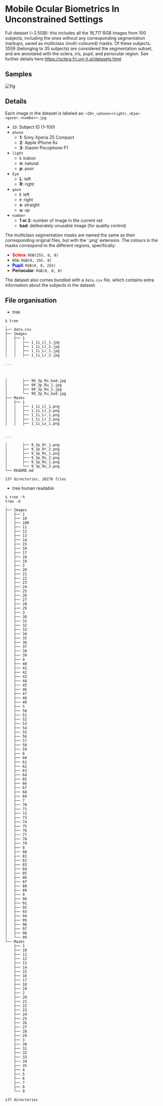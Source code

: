 # **M**obile **O**cular **B**iometrics **I**n **U**nconstrained **S**ettings

Full dataset (~3.5GB): this includes all the 16,717 RGB images from 100 subjects, including the ones without any corresponding segmentation markups, saved as multiclass (multi-coloured) masks.
Of these subjects, 3559 (belonging to 35 subjects) are considered the segmentation subset, and are annotated with the sclera, iris, pupil, and periocular region.
See further details here https://sclera.fri.uni-lj.si/datasets.html


## Samples
![fig](../../docs/figs/mobious.svg)


## Details 
Each image in the dataset is labeled as:
`<ID>_<phone><light>_<Eye><gaze>_<number>.jpg`

- `ID`: Subject ID (1–100)
- `phone`
	- **1**: Sony Xperia Z5 Compact
	- **2**: Apple iPhone 6s
	- **3**: Xiaomi Pocophone F1
- `light`
	- **i**: indoor
	- **n**: natural
	- **p**: poor
- `Eye`
	- **L**: left
	- **R**: right
- `gaze`
	- **l**: left
	- **r**: right
	- **s**: straight
	- **u**: up
- `number`
	- **1 or 2**: number of image in the current set
	- **bad**: deliberately unusable image (for quality control)

The multiclass segmentation masks are named the same as their corresponding original files, but with the '.png' extension. The colours in the masks correspond to the different regions, specifically:

- <span style="color:red">**Sclera**</span>: `RGB(255, 0, 0)`
- <span style="color:green">**Iris**</span>: `RGB(0, 255, 0)`
- <span style="color:blue">**Pupil**</span>: `RGB(0, 0, 255)`
- **Periocular**: `RGB(0, 0, 0)`

The dataset also comes bundled with a `data.csv` file, which contains extra information about the subjects in the dataset.


## File organisation
* tree 
```
$ tree
.
├── data.csv
├── Images
│   ├── 1
│   │   ├── 1_1i_Ll_1.jpg
│   │   ├── 1_1i_Ll_2.jpg
│   │   ├── 1_1i_Lr_1.jpg
│   │   ├── 1_1i_Lr_2.jpg

...



│       ├── 99_3p_Rs_bad.jpg
│       ├── 99_3p_Ru_1.jpg
│       ├── 99_3p_Ru_2.jpg
│       └── 99_3p_Ru_bad.jpg
├── Masks
│   ├── 1
│   │   ├── 1_1i_Ll_1.png
│   │   ├── 1_1i_Ll_2.png
│   │   ├── 1_1i_Lr_1.png
│   │   ├── 1_1i_Lr_2.png
│   │   ├── 1_1i_Ls_1.png


...

│       ├── 9_3p_Rr_1.png
│       ├── 9_3p_Rr_2.png
│       ├── 9_3p_Rs_1.png
│       ├── 9_3p_Rs_2.png
│       ├── 9_3p_Ru_1.png
│       └── 9_3p_Ru_2.png
└── README.md

137 directories, 20278 files

```

* tree human readable
```
$ tree -h
tree -d
.
├── Images
│   ├── 1
│   ├── 10
│   ├── 100
│   ├── 11
│   ├── 12
│   ├── 13
│   ├── 14
│   ├── 15
│   ├── 16
│   ├── 17
│   ├── 18
│   ├── 19
│   ├── 2
│   ├── 20
│   ├── 21
│   ├── 22
│   ├── 23
│   ├── 24
│   ├── 25
│   ├── 26
│   ├── 27
│   ├── 28
│   ├── 29
│   ├── 3
│   ├── 30
│   ├── 31
│   ├── 32
│   ├── 33
│   ├── 34
│   ├── 35
│   ├── 36
│   ├── 37
│   ├── 38
│   ├── 39
│   ├── 4
│   ├── 40
│   ├── 41
│   ├── 42
│   ├── 43
│   ├── 44
│   ├── 45
│   ├── 46
│   ├── 47
│   ├── 48
│   ├── 49
│   ├── 5
│   ├── 50
│   ├── 51
│   ├── 52
│   ├── 53
│   ├── 54
│   ├── 55
│   ├── 56
│   ├── 57
│   ├── 58
│   ├── 59
│   ├── 6
│   ├── 60
│   ├── 61
│   ├── 62
│   ├── 63
│   ├── 64
│   ├── 65
│   ├── 66
│   ├── 67
│   ├── 68
│   ├── 69
│   ├── 7
│   ├── 70
│   ├── 71
│   ├── 72
│   ├── 73
│   ├── 74
│   ├── 75
│   ├── 76
│   ├── 77
│   ├── 78
│   ├── 79
│   ├── 8
│   ├── 80
│   ├── 81
│   ├── 82
│   ├── 83
│   ├── 84
│   ├── 85
│   ├── 86
│   ├── 87
│   ├── 88
│   ├── 89
│   ├── 9
│   ├── 90
│   ├── 91
│   ├── 92
│   ├── 93
│   ├── 94
│   ├── 95
│   ├── 96
│   ├── 97
│   ├── 98
│   └── 99
└── Masks
    ├── 1
    ├── 10
    ├── 11
    ├── 12
    ├── 13
    ├── 14
    ├── 15
    ├── 16
    ├── 17
    ├── 18
    ├── 19
    ├── 2
    ├── 20
    ├── 21
    ├── 22
    ├── 23
    ├── 24
    ├── 25
    ├── 26
    ├── 27
    ├── 28
    ├── 29
    ├── 3
    ├── 30
    ├── 31
    ├── 32
    ├── 33
    ├── 34
    ├── 35
    ├── 4
    ├── 5
    ├── 6
    ├── 7
    ├── 8
    └── 9

137 directories

```



